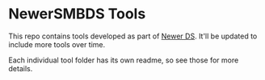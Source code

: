 # NewerSMBDS Tools

This repo contains tools developed as part of [Newer DS](https://newerteam.com/ds/). It'll be updated to include more tools over time.

Each individual tool folder has its own readme, so see those for more details.
